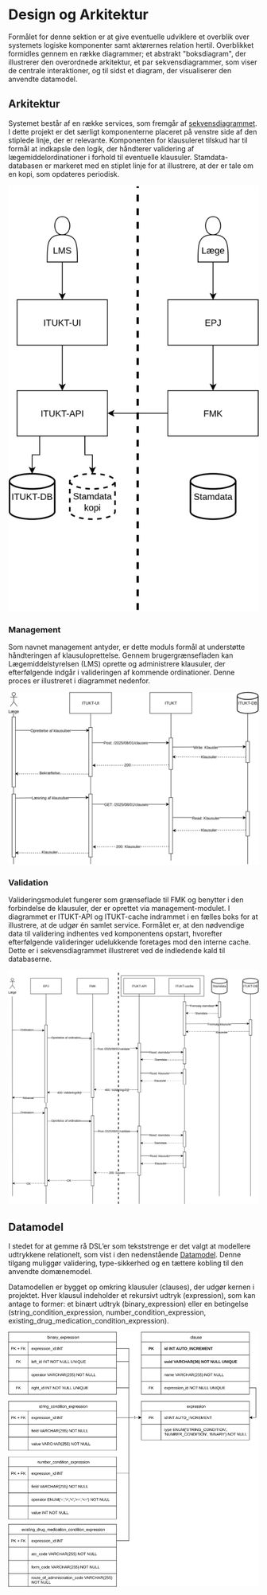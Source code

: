 # Design og Arkitektur
Formålet for denne sektion er at give eventuelle udviklere et overblik over systemets logiske komponenter samt aktørernes relation hertil. Overblikket formidles gennem en række diagrammer; et abstrakt "boksdiagram", der illustrerer den overordnede arkitektur, et par sekvensdiagrammer, som viser de centrale interaktioner, og til sidst et diagram, der visualiserer den anvendte datamodel.

## Arkitektur
Systemet består af en række services, som fremgår af [sekvensdiagrammet](./src/main/resources/images/sequence_diagram_management.svg). I dette projekt er det særligt komponenterne placeret på venstre side af den stiplede linje, der er relevante. Komponenten for klausuleret tilskud har til formål at indkapsle den logik, der håndterer validering af lægemiddelordinationer i forhold til eventuelle klausuler. Stamdata-databasen er markeret med en stiplet linje for at illustrere, at der er tale om en kopi, som opdateres periodisk.

![Boksdiagram: Arkitektur](./src/main/resources/images/architecture.svg)

### Management
Som navnet management antyder, er dette moduls formål at understøtte håndteringen af klausuloprettelse. Gennem brugergrænsefladen kan Lægemiddelstyrelsen (LMS) oprette og administrere klausuler, der efterfølgende indgår i valideringen af kommende ordinationer. Denne proces er illustreret i diagrammet nedenfor.

![Sekvens digram: Management](./src/main/resources/images/sequence_diagram_management.svg)

### Validation
Valideringsmodulet fungerer som grænseflade til FMK og benytter i den forbindelse de klausuler, der er oprettet via management-modulet. I diagrammet er ITUKT-API og ITUKT-cache indrammet i en fælles boks for at illustrere, at de udgør én samlet service. Formålet er, at den nødvendige data til validering indhentes ved komponentens opstart, hvorefter efterfølgende valideringer udelukkende foretages mod den interne cache. Dette er i sekvensdiagrammet illustreret ved de indledende kald til databaserne.

![Sekvens digram: Validation](./src/main/resources/images/sequence_diagram_validation.svg)

## Datamodel
I stedet for at gemme rå DSL’er som tekststrenge er det valgt at modellere udtrykkene relationelt, som vist i den nedenstående [Datamodel](./src/main/resources/images/data_model.svg). Denne tilgang muliggør validering, type-sikkerhed og en tættere kobling til den anvendte domænemodel. 

Datamodellen er bygget op omkring klausuler (clauses), der udgør kernen i projektet. Hver klausul indeholder et rekursivt udtryk (expression), som kan antage to former: et binært udtryk (binary_expression) eller en betingelse (string_condition_expression, number_condition_expression, existing_drug_medication_condition_expression).

![ER-Diagram](./src/main/resources/images/data_model.svg)
